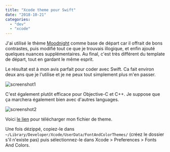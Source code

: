 ```yaml
---
title: "Xcode theme pour Swift"
date: "2018-10-21"
categories: 
  - "dev"
  - "xcode"
---
```


J'ai utilisé le thème [Moodnight](https://github.com/skywinder/xcode-themes) comme base de départ car il offrait de bons contrastes, puis modifié tout ce que je trouvais illogique, et enfin ajouté quelques nuances supplémentaires. Au final, c'est très différent du template de départ, tout en gardant le même esprit.

Le résultat est à mon avis parfait pour coder avec Swift. Ca fait environ deux ans que je l'utilise et je ne peux tout simplement plus m'en passer.

![screenshot1](https://aya.io/ayablog/images/xcodecolors.png)

C'est également plutôt efficace pour Objective-C et C++. Je suppose que ça marchera également bien avec d'autres languages.

![screenshot2](https://aya.io/ayablog/images/xcodetheme.png)

Voici [le lien](https://aya.io/ayablog/files/xcode_theme.zip) pour télécharger mon fichier de theme.

Une fois dézippé, copiez-le dans `~/Library/Developer/Xcode/UserData/FontAndColorThemes/` (créez le dossier s'il n'existe pas) puis sélectionnez-le dans Xcode > Preferences > Fonts And Colors.
